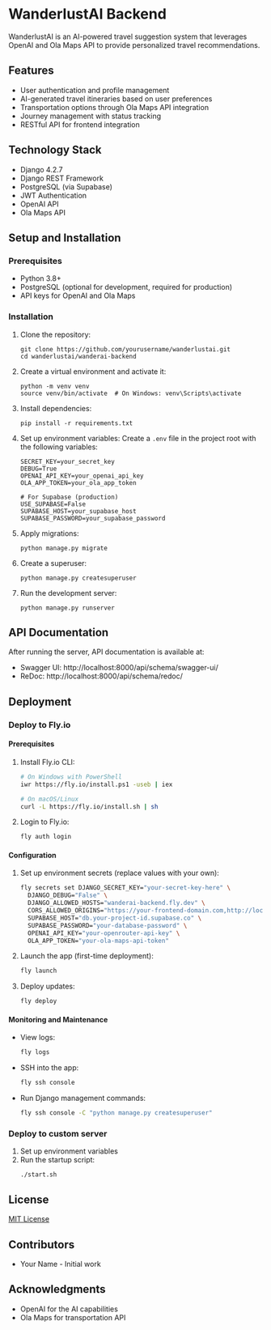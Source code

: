 # WanderlustAI Backend

WanderlustAI is an AI-powered travel suggestion system that leverages OpenAI and Ola Maps API to provide personalized travel recommendations.

## Features

- User authentication and profile management
- AI-generated travel itineraries based on user preferences
- Transportation options through Ola Maps API integration
- Journey management with status tracking
- RESTful API for frontend integration

## Technology Stack

- Django 4.2.7
- Django REST Framework
- PostgreSQL (via Supabase)
- JWT Authentication
- OpenAI API
- Ola Maps API

## Setup and Installation

### Prerequisites

- Python 3.8+
- PostgreSQL (optional for development, required for production)
- API keys for OpenAI and Ola Maps

### Installation

1. Clone the repository:
   ```
   git clone https://github.com/yourusername/wanderlustai.git
   cd wanderlustai/wanderai-backend
   ```

2. Create a virtual environment and activate it:
   ```
   python -m venv venv
   source venv/bin/activate  # On Windows: venv\Scripts\activate
   ```

3. Install dependencies:
   ```
   pip install -r requirements.txt
   ```

4. Set up environment variables:
   Create a `.env` file in the project root with the following variables:
   ```
   SECRET_KEY=your_secret_key
   DEBUG=True
   OPENAI_API_KEY=your_openai_api_key
   OLA_APP_TOKEN=your_ola_app_token
   
   # For Supabase (production)
   USE_SUPABASE=False
   SUPABASE_HOST=your_supabase_host
   SUPABASE_PASSWORD=your_supabase_password
   ```

5. Apply migrations:
   ```
   python manage.py migrate
   ```

6. Create a superuser:
   ```
   python manage.py createsuperuser
   ```

7. Run the development server:
   ```
   python manage.py runserver
   ```

## API Documentation

After running the server, API documentation is available at:
- Swagger UI: http://localhost:8000/api/schema/swagger-ui/
- ReDoc: http://localhost:8000/api/schema/redoc/

## Deployment

### Deploy to Fly.io

#### Prerequisites

1. Install Fly.io CLI:
   ```bash
   # On Windows with PowerShell
   iwr https://fly.io/install.ps1 -useb | iex
   
   # On macOS/Linux
   curl -L https://fly.io/install.sh | sh
   ```

2. Login to Fly.io:
   ```bash
   fly auth login
   ```

#### Configuration

1. Set up environment secrets (replace values with your own):
   ```bash
   fly secrets set DJANGO_SECRET_KEY="your-secret-key-here" \
     DJANGO_DEBUG="False" \
     DJANGO_ALLOWED_HOSTS="wanderai-backend.fly.dev" \
     CORS_ALLOWED_ORIGINS="https://your-frontend-domain.com,http://localhost:3000" \
     SUPABASE_HOST="db.your-project-id.supabase.co" \
     SUPABASE_PASSWORD="your-database-password" \
     OPENAI_API_KEY="your-openrouter-api-key" \
     OLA_APP_TOKEN="your-ola-maps-api-token"
   ```

2. Launch the app (first-time deployment):
   ```bash
   fly launch
   ```

3. Deploy updates:
   ```bash
   fly deploy
   ```

#### Monitoring and Maintenance

- View logs:
  ```bash
  fly logs
  ```

- SSH into the app:
  ```bash
  fly ssh console
  ```

- Run Django management commands:
  ```bash
  fly ssh console -C "python manage.py createsuperuser"
  ```

### Deploy to custom server

1. Set up environment variables
2. Run the startup script:
   ```
   ./start.sh
   ```

## License

[MIT License](LICENSE)

## Contributors

- Your Name - Initial work

## Acknowledgments

- OpenAI for the AI capabilities
- Ola Maps for transportation API 